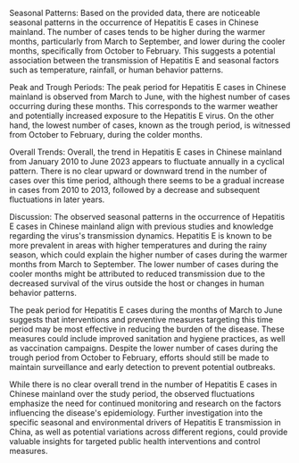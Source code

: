 Seasonal Patterns:
Based on the provided data, there are noticeable seasonal patterns in the occurrence of Hepatitis E cases in Chinese mainland. The number of cases tends to be higher during the warmer months, particularly from March to September, and lower during the cooler months, specifically from October to February. This suggests a potential association between the transmission of Hepatitis E and seasonal factors such as temperature, rainfall, or human behavior patterns.

Peak and Trough Periods:
The peak period for Hepatitis E cases in Chinese mainland is observed from March to June, with the highest number of cases occurring during these months. This corresponds to the warmer weather and potentially increased exposure to the Hepatitis E virus. On the other hand, the lowest number of cases, known as the trough period, is witnessed from October to February, during the colder months.

Overall Trends:
Overall, the trend in Hepatitis E cases in Chinese mainland from January 2010 to June 2023 appears to fluctuate annually in a cyclical pattern. There is no clear upward or downward trend in the number of cases over this time period, although there seems to be a gradual increase in cases from 2010 to 2013, followed by a decrease and subsequent fluctuations in later years.

Discussion:
The observed seasonal patterns in the occurrence of Hepatitis E cases in Chinese mainland align with previous studies and knowledge regarding the virus's transmission dynamics. Hepatitis E is known to be more prevalent in areas with higher temperatures and during the rainy season, which could explain the higher number of cases during the warmer months from March to September. The lower number of cases during the cooler months might be attributed to reduced transmission due to the decreased survival of the virus outside the host or changes in human behavior patterns.

The peak period for Hepatitis E cases during the months of March to June suggests that interventions and preventive measures targeting this time period may be most effective in reducing the burden of the disease. These measures could include improved sanitation and hygiene practices, as well as vaccination campaigns. Despite the lower number of cases during the trough period from October to February, efforts should still be made to maintain surveillance and early detection to prevent potential outbreaks.

While there is no clear overall trend in the number of Hepatitis E cases in Chinese mainland over the study period, the observed fluctuations emphasize the need for continued monitoring and research on the factors influencing the disease's epidemiology. Further investigation into the specific seasonal and environmental drivers of Hepatitis E transmission in China, as well as potential variations across different regions, could provide valuable insights for targeted public health interventions and control measures.
